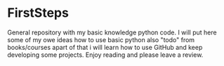 # FirstSteps
General repository with my basic knowledge python code. I will put here some of my owe ideas how to use basic python also "todo" from books/courses apart of that i will learn how to use GitHub and keep developing some projects. Enjoy reading and please leave a review.

